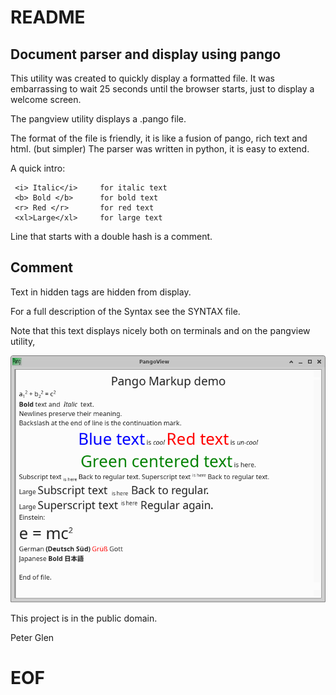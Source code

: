 #                                     README
## Document parser and display using pango

  This utility was created to quickly display a formatted file. It was
embarrassing to wait 25 seconds until the browser starts, just to display
a welcome screen.

 The pangview utility displays a .pango file.

 The format of the file is friendly, it is like a fusion of pango, rich
 text and html. (but simpler) The parser was written in python, it is
 easy to extend.

 A quick intro:

     <i> Italic</i>     for italic text
     <b> Bold </b>      for bold text
     <r> Red </r>       for red text
     <xl>Large</xl>     for large text

Line that starts with a double hash is a comment.

## Comment
Text in <hid>hidden</hid> tags are hidden from display.

For a full description of the Syntax see the SYNTAX file.

Note that this text displays nicely both on terminals and on the pangview
utility,

![Demo](demo.png)

This project is in the public domain.

Peter Glen

# EOF
